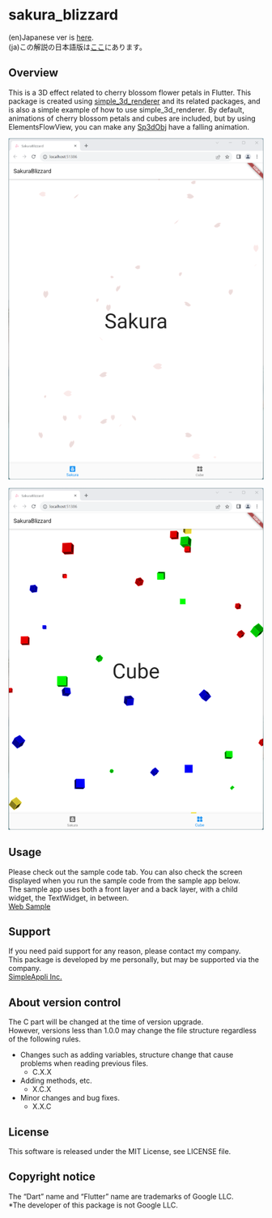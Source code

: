 # sakura_blizzard

(en)Japanese ver is [here](https://github.com/MasahideMori-SimpleAppli/sakura_blizzard/blob/main/README_JA.md).  
(ja)この解説の日本語版は[ここ](https://github.com/MasahideMori-SimpleAppli/sakura_blizzard/blob/main/README_JA.md)にあります。

## Overview
This is a 3D effect related to cherry blossom flower petals in Flutter. 
This package is created using [simple_3d_renderer](https://pub.dev/packages/simple_3d_renderer) and its related packages,
and is also a simple example of how to use simple_3d_renderer.
By default, animations of cherry blossom petals and cubes are included,
but by using ElementsFlowView, you can make any [Sp3dObj](https://pub.dev/packages/simple_3d) have a falling animation.

![Sakura](https://raw.githubusercontent.com/MasahideMori-SimpleAppli/simple_3d_images/main/SakuraBlizzard/sakura_blizzard_sakura_sample.png)

![Cube](https://raw.githubusercontent.com/MasahideMori-SimpleAppli/simple_3d_images/main/SakuraBlizzard/sakura_blizzard_cube_sample.png)

## Usage
Please check out the sample code tab.
You can also check the screen displayed when you run the sample code from the sample app below.  
The sample app uses both a front layer and a back layer, with a child widget, the TextWidget, in between.  
[Web Sample](https://sakurablizzard.web.app/)

## Support
If you need paid support for any reason, please contact my company.  
This package is developed by me personally, but may be supported via the company.  
[SimpleAppli Inc.](https://simpleappli.com/en/index_en.html)

## About version control
The C part will be changed at the time of version upgrade.  
However, versions less than 1.0.0 may change the file structure regardless of the following rules.  
- Changes such as adding variables, structure change that cause problems when reading previous files.
    - C.X.X
- Adding methods, etc.
    - X.C.X
- Minor changes and bug fixes.
    - X.X.C

## License
This software is released under the MIT License, see LICENSE file.

## Copyright notice
The “Dart” name and “Flutter” name are trademarks of Google LLC.  
*The developer of this package is not Google LLC.